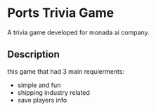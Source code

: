 # Ports Trivia Game 

A trivia game developed for monada ai company.

## Description

this game that had 3 main requierments:
- simple and fun 
- shipping industry related
- save players info
